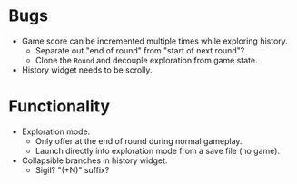 # Bugs

 - Game score can be incremented multiple times while exploring history.
   - Separate out "end of round" from "start of next round"?
   - Clone the `Round` and decouple exploration from game state.
 - History widget needs to be scrolly.

# Functionality

 - Exploration mode:
   - Only offer at the end of round during normal gameplay.
   - Launch directly into exploration mode from a save file (no game).
 - Collapsible branches in history widget.
   - Sigil? "(+N)" suffix?
